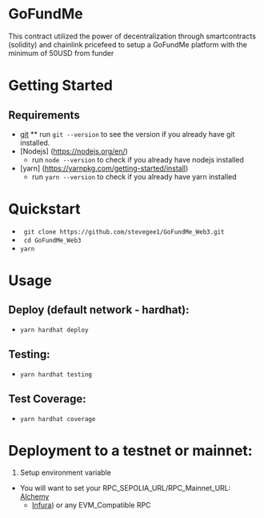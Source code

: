 # GoFundMe
This contract utilized the power of decentralization through smartcontracts (solidity) and chainlink pricefeed to setup a GoFundMe platform with the minimum of 50USD from funder

# Getting Started
## Requirements
* [git](https://git-scm.com/)
   ** run `git --version` to see the version if you already have git installed.
* [Nodejs] (https://nodejs.org/en/)
   - run `node --version` to check if you already have nodejs installed
* [yarn] (https://yarnpkg.com/getting-started/install)
   - run `yarn --version` to check if you already have yarn installed
   
# Quickstart
- ` git clone https://github.com/stevegee1/GoFundMe_Web3.git`
- ` cd GoFundMe_Web3`
- `yarn `

# Usage

## Deploy (default network - hardhat):
- `yarn hardhat deploy`

## Testing:
- `yarn hardhat testing`
## Test Coverage:
- `yarn hardhat coverage`

# Deployment to a testnet or mainnet:
1. Setup environment variable
 - You will want to set your RPC_SEPOLIA_URL/RPC_Mainnet_URL: [Alchemy](https://www.alchemy.com/)
   + [Infura](https://www.infura.io/)) or any EVM_Compatible RPC
   






